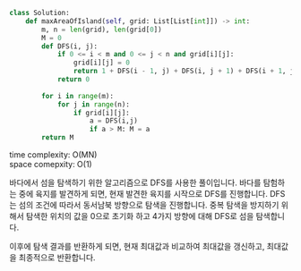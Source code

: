 ```python
class Solution:
    def maxAreaOfIsland(self, grid: List[List[int]]) -> int:
        m, n = len(grid), len(grid[0])
        M = 0
        def DFS(i, j):
            if 0 <= i < m and 0 <= j < n and grid[i][j]:
                grid[i][j] = 0
                return 1 + DFS(i - 1, j) + DFS(i, j + 1) + DFS(i + 1, j) + DFS(i, j - 1)
            return 0
        
        for i in range(m):
            for j in range(n):
                if grid[i][j]:
                    a = DFS(i,j)
                    if a > M: M = a
        return M                    
```

time complexity: O(MN)              
space comepxity: O(1)

바다에서 섬을 탐색하기 위한 알고리즘으로 DFS를 사용한 풀이입니다.
바다를 탐험하는 중에 육지를 발견하게 되면, 현재 발견한 육지를 시작으로 DFS를 진행합니다.
DFS는 섬의 조건에 따라서 동서남북 방향으로 탐색을 진행합니다.
중복 탐색을 방지하기 위해서 탐색한 위치의 값을 0으로 초기화 하고 4가지 방향에 대해 DFS로 섬을 탐색합니다.

이후에 탐색 결과를 반환하게 되면, 현재 최대값과 비교하여 최대값을 갱신하고, 최대값을 최종적으로 반환합니다.
